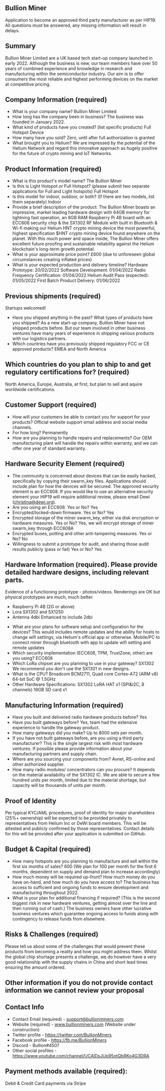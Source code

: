 
## Bullion Miner

Application to become an approved third party manufacturer as per HIP19. All questions must be answered, any missing information will result in delays.
## Summary

Bullion Miner Limited are a UK based tech start-up company launched in early 2022. Although the business is new, our team members have over 50 years of combined experience and knowledge in research and manufacturing within the semiconductor industry. Our aim is to offer consumers the most reliable and highest performing devices on the market at competitive pricing.

## Company Information (required)
* What is your company name? Bullion Miner Limited
* How long has the company been in business? The business was founded in January 2022.
* What kind of products have you created? (list specific products) Full Hotspot Device
* How many have you sold? Zero, until after full authorization is granted
* What brought you to Helium? We are impressed by the potential of the Helium Network and regard this innovative approach as hugely positive for the future of crypto mining and IoT Networks. 

## Product Information (required)
* What is this product's model name? The Bullion Miner
* Is this is Light Hotspot or Full Hotspot? (please submit two separate applications for Full and Light hotspots) Full Hotspot
* Is this model for indoor, outdoor, or both? (If there are two models, list them separately) Indoor
* Provide a brief description of the product: The Bullion Miner boasts an impressive, market leading hardware design with 64GB memory for lightning fast operation, an 8GB RAM Raspberry Pi 4B board with an ECC608 security chip & the SX1302 RF Module with built in Bluetooth & Wi-fi making our Helium HNT crypto mining device the most powerful, highest specification $HNT crypto mining device found anywhere on the planet. With this much power and space inside, The Bullion Miner offers excellent future proofing and sustainable reliability against the Helium blockchain's long-term growth potential.
* What is your approximate price point? £600 (due to unforeseen global circumstances creating inflated prices)
* What is your expected production and delivery timeline? Hardware Prototype: 20/02/2022
Software Development: 01/04/2022
Radio Frequency Certification: 01/04/2022
Helium Audit Pass (expected): 01/05/2022
First Batch Product Delivery: 01/06/2022


## Previous shipments (required)
Startups welcomed!
* Have you shipped anything in the past? What types of products have you shipped? As a new start-up company, Bullion Miner have not shipped products before. But our team involved in other business ventures have many years of experience in shipping various products with our logistics partners.
* Which countries have you previously shipped regulatory FCC or CE approved products? EMEA and North America

## Which countries do you plan to ship to and get regulatory certifications for? (required) 
North America, Europe, Australia, at first, but plan to sell and aquire worldwide certifications.
## Customer Support (required)
* How will your customers be able to contact you for support for your products? Official website support email address and social media channels.
* For how long? Permanently
* How are you planning to handle repairs and replacements? Our OEM manufacturing plant will handle the repairs within warranty, and we can offer one year of standard warranty.


## Hardware Security Element (required)
* The community is concerned about devices that can be easily hacked, specifically by copying their swarm_key files. Applications should include plan for how the devices will be secured. The approved security element is an ECC608. If you would like to use an alternative security element your HIP19 will require additional review, please email Dewi (christina@dewi.org).
* Are you using an ECC608. Yes or No? Yes
* Encrypted/locked-down firmware. Yes or No? Yes 
* Encrypted storage of the miner swarm_key, either via disk encryption or hardware measures. Yes or No? Yes, we will encrypt storage of miner swarm_key through ECC608A
* Encrypted buses, potting and other anti-tampering measures. Yes or No? No
* Willingness to submit a prototype for audit, and sharing those audit results publicly (pass or fail) Yes or No? Yes

## Hardware Information (required). Please provide detailed hardware designs, including relevant parts.
Evidence of a functioning prototype - photos/videos. Renderings are OK but physical prototypes are much, much better. 

- Raspberry Pi 4B (2G or above)
- Lora SX1302 and SX1250
- Antenna 4dbi Enhanced to include 2dbi

* What are your plans for software setup and configuration for the devices?
This would includes remote updates and the ability for hosts to change wifi settings, via Helium's official app or otherwise. Mobile/PC to connect miner through bluetooth with app to update wifi setting and remote updates
* Which security implementation (ECC608, TPM, TrustZone, other) are you using? ECC608
* Which LoRa chipset are you planning to use in your gateway? SX1302
We recommend you don't use the SX1301 in new designs. 
* What is the CPU? Broadcom BCM2711, Quad core Cortex-A72 (ARM v8) 64-bit SoC @ 1.5GHz 
* Other Hardware Specifications: SX1302 LoRA HAT x1 (SPI&I2C, 8 channels)
           16GB SD card x1


## Manufacturing Information (required)
* Have you built and delivered radio hardware products before? Yes
* Have you built gateways before? Yes, team had the extensive experience to handle the gateway product.
* How many gateways did you make? Up to 8000 sets per month. 
* If you have not built gateways before, are you using a third party manufacturer? This is the single largest risk with most hardware ventures. If possible please provide information about your manufacturing partners and supply chain. 
* Where are you sourcing your components from? Avnet, RS-online and other authorized supplier.
* How many radio modules/ concentrators can you procure? It depends on the material availability of the SX1302 IC. We are able to secure a few hundred units per month, limited due to the material shortage, but capacity will be thousands of units per month.

## Proof of Identity
Per typical KYC/AML procedures, proof of identity for major shareholders (25%+ ownership) will be expected to be provided privately to representatives from Helium Inc or DeWi board members. This will be attested and publicly confirmed by those representatives.
Contact details for this will be provided after your application is submitted on GitHub. 

## Budget & Capital (required)
* How many hotspots are you planning to manufacture and sell within the first six months of sales? 600 (We plan for 100 per month for the first 6 months, dependent on supply and demand plan to increase accordingly)
* How much money will be required up-front? How much money do you have on-hand, and how much do you have access to? The business has access to sufficient and ongoing funds to ensure development and manufacturing throughout 2022. 
* What is your plan for additional financing if required? (This is the second biggest risk in new hardware ventures, getting almost over the line and then running out of cash.) The business owners have other lucrative business ventures which guarantee ongoing access to funds along with contingency to release funds from elsewhere.

## Risks & Challenges (required)
Please tell us about some of the challenges that would prevent these products from becoming a reality and how you might address them. Whilst the global chip shortage presents a challenge, we do however have a very good relationship with the supply chains in China and short lead times ensuring the amount ordered.

## Other information if you do not provide contact information we cannot review your proposal
## Contact Info 
* Contact Email (required) - support@bullionminers.com
* Website (required) - www.bullionminers.com (Website under construction)
* Twitter profile - https://twitter.com/BullionMiners
* Facebook profile - https://fb.me/BullionMiners
* Discord - Bullion#4507
* Other social profiles - https://www.youtube.com/channel/UCAlDsJUp95otQbRKo4G3DRA


## Payment methods available (required):
Debit & Credit Card payments via Stripe
